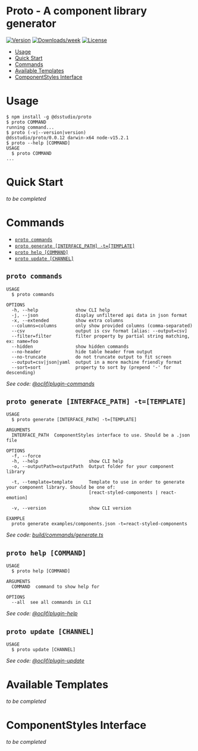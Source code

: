 Proto - A component library generator
=====

[![Version](https://img.shields.io/npm/v/@dsstudio/proto.svg)](https://npmjs.org/package/@dsstudio/proto)
[![Downloads/week](https://img.shields.io/npm/dw/@dsstudio/proto.svg)](https://npmjs.org/package/@dsstudio/proto)
[![License](https://img.shields.io/npm/l/@dsstudio/proto.svg)](https://github.com/tehkaiyu/proto/blob/master/package.json)

<!-- toc -->
* [Usage](#usage)
* [Quick Start](#quick-start)
* [Commands](#commands)
* [Available Templates](#available-templates)
* [ComponentStyles Interface](#componentstyles-interface)
<!-- tocstop -->
# Usage
<!-- usage -->
```sh-session
$ npm install -g @dsstudio/proto
$ proto COMMAND
running command...
$ proto (-v|--version|version)
@dsstudio/proto/0.0.12 darwin-x64 node-v15.2.1
$ proto --help [COMMAND]
USAGE
  $ proto COMMAND
...
```
<!-- usagestop -->

# Quick Start
_to be completed_

# Commands
<!-- commands -->
* [`proto commands`](#proto-commands)
* [`proto generate [INTERFACE_PATH] -t=[TEMPLATE]`](#proto-generate-interface_path--ttemplate)
* [`proto help [COMMAND]`](#proto-help-command)
* [`proto update [CHANNEL]`](#proto-update-channel)

## `proto commands`

```
USAGE
  $ proto commands

OPTIONS
  -h, --help              show CLI help
  -j, --json              display unfiltered api data in json format
  -x, --extended          show extra columns
  --columns=columns       only show provided columns (comma-separated)
  --csv                   output is csv format [alias: --output=csv]
  --filter=filter         filter property by partial string matching, ex: name=foo
  --hidden                show hidden commands
  --no-header             hide table header from output
  --no-truncate           do not truncate output to fit screen
  --output=csv|json|yaml  output in a more machine friendly format
  --sort=sort             property to sort by (prepend '-' for descending)
```

_See code: [@oclif/plugin-commands](https://github.com/oclif/plugin-commands/blob/v1.3.0/src/commands/commands.ts)_

## `proto generate [INTERFACE_PATH] -t=[TEMPLATE]`

```
USAGE
  $ proto generate [INTERFACE_PATH] -t=[TEMPLATE]

ARGUMENTS
  INTERFACE_PATH  ComponentStyles interface to use. Should be a .json file

OPTIONS
  -f, --force
  -h, --help                   show CLI help
  -o, --outputPath=outputPath  Output folder for your component library

  -t, --template=template      Template to use in order to generate your component library. Should be one of:
                               [react-styled-components | react-emotion]

  -v, --version                show CLI version

EXAMPLE
  proto generate examples/components.json -t=react-styled-components
```

_See code: [build/commands/generate.ts](https://github.com/tehkaiyu/design-system-studio/blob/v0.0.12/build/commands/generate.ts)_

## `proto help [COMMAND]`

```
USAGE
  $ proto help [COMMAND]

ARGUMENTS
  COMMAND  command to show help for

OPTIONS
  --all  see all commands in CLI
```

_See code: [@oclif/plugin-help](https://github.com/oclif/plugin-help/blob/v3.2.0/src/commands/help.ts)_

## `proto update [CHANNEL]`

```
USAGE
  $ proto update [CHANNEL]
```

_See code: [@oclif/plugin-update](https://github.com/oclif/plugin-update/blob/v1.3.10/src/commands/update.ts)_
<!-- commandsstop -->

# Available Templates
_to be completed_

# ComponentStyles Interface
_to be completed_
